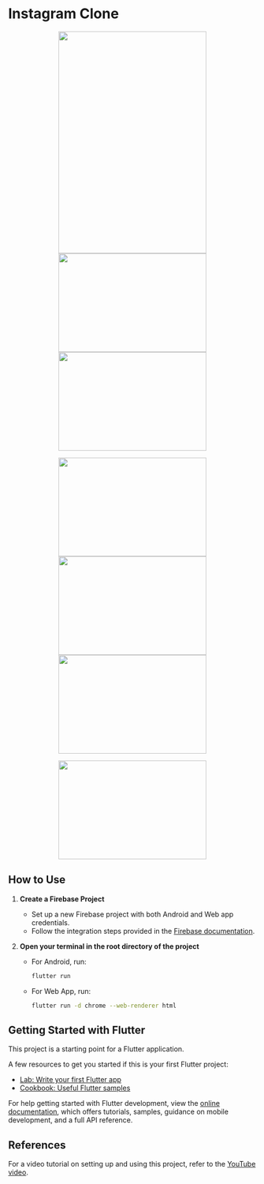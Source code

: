 # Instagram Clone

<p align="center">
  <img src="https://github.com/user-attachments/assets/e92770b8-79b5-413e-8f60-18c8f99c852a" width="300" height="450" />
  <img src="https://github.com/user-attachments/assets/baac4391-1622-4e9e-b918-2835bb5423d0" width="300" height="200" />
  <img src="https://github.com/user-attachments/assets/988c174d-f091-48f9-9552-bc7105853412" width="300" height="200" />
</p>

<p align="center">
  <img src="https://github.com/user-attachments/assets/3de28256-4ba7-4a28-a32f-b9f492484ce5" width="300" height="200" />
  <img src="https://github.com/user-attachments/assets/e62b789e-d93a-4043-ad53-eb460995d94f" width="300" height="200" />
  <img src="https://github.com/user-attachments/assets/3540947f-9ee4-496f-9058-541eb046be8a" width="300" height="200" />
</p>

<p align="center">
  <img src="https://github.com/user-attachments/assets/5c59cff5-e10f-4506-97e5-aa9acbb9c318" width="300" height="200" />
</p>

## How to Use

1. **Create a Firebase Project**

   * Set up a new Firebase project with both Android and Web app credentials.
   * Follow the integration steps provided in the [Firebase documentation](https://firebase.google.com/).
  
2. **Open your terminal in the root directory of the project**

   * For Android, run:
     ```bash
     flutter run
     ```

   * For Web App, run:
     ```bash
     flutter run -d chrome --web-renderer html
     ```

## Getting Started with Flutter

This project is a starting point for a Flutter application.

A few resources to get you started if this is your first Flutter project:

- [Lab: Write your first Flutter app](https://docs.flutter.dev/get-started/codelab)
- [Cookbook: Useful Flutter samples](https://docs.flutter.dev/cookbook)

For help getting started with Flutter development, view the [online documentation](https://docs.flutter.dev/), which offers tutorials, samples, guidance on mobile development, and a full API reference.

## References

For a video tutorial on setting up and using this project, refer to the [YouTube video](https://youtu.be/mEPm9w5QlJM?si=ea_z2CZaQoCyQi6Z).

